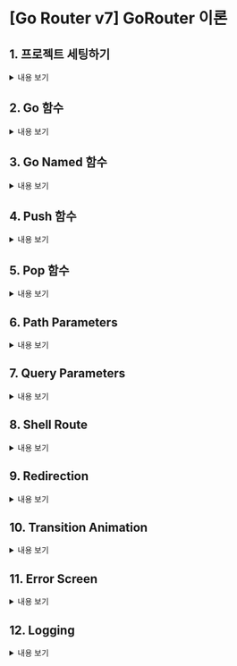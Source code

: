 # [Go Router v7] GoRouter 이론

## 1. 프로젝트 세팅하기
<details>
<summary> 내용 보기</summary>
<br>

- pubspec.yaml 에 go_router 의존성을 추가한다.
- route/router.dart 파일을 만들고 GoRouter 클래스를 사용하여 router 를 만든다.
- GoRouter 의 route 속성에는 GoRoute 들이 들어간다.

    ```
        final router = GoRouter(
            routes: [
                GoRoute(
                    path: '/',
                    builder: (context, state) {
                        return const RootScreen();
                    },
                )
            ],
        );
    ```
- main.dart 에서 MaterialApp.router 를 return 해준다.

    ```
        Widget build(BuildContext context) {
            return MaterialApp.router(
                routerConfig: router,
            );
        }
    ```
- 보통 '/' path 가 기본 default path 이다.
</details>

## 2. Go 함수
<details>
<summary> 내용 보기</summary>
<br>

- GoRoute 안에 routes 속성에 다시 GoRoute 를 추가할수 있다.

    ```
        GoRoute(
            path: '/',
            builder: (context, state) {
                return const RootScreen();
            },
            routes: [
                GoRoute(
                    path: 'basic',
                    builder: (context, state) {
                        return const BasicScreen();
                    },
                )
            ],
        )    
    ```
- 스크린 이동이 일어나야 하는 곳에서 context.go('/path') 를 사용하면 된다.

    ```
        onPressed: () {
            context.go('/basic');
        },
    ```
</details>

## 3. Go Named 함수
<details>
<summary> 내용 보기</summary>
<br>

- GoRoute 의 name 속성을 사용하면 라우터에 이름을 지정하여 이동할수 있다.
- 라우터 경로가 길어질 경우 goNamed 함수를 사용하는게 편하다.

    ```
        <!-- name 속성에 라우터 이름 정의 -->

        GoRoute(
          path: 'named',
          name: 'named_screen',
          builder: (context, state) {
            return const NamedScreen();
          },
        ),

        <!-- 사용하는 부분 -->

        onPressed: () {
            context.goNamed('named_screen');
        },
    ```

</details>

## 4. Push 함수
<details>
<summary> 내용 보기</summary>
<br>

- GoRouter 는 nasted 되어있는 구조의 라우터를 그대로 그려주는 장점을 가지고 있다.
- push 는 현재 라우터 스택 상태에서 이동하는 스크린을 추가하는 형태로 이동한다.
- go 는 라우터 구조 형태 대로 라우터 스택을 새로 생성한다.

    ```
        <!-- push_screen 에서 context.go('/basic') 을 하면 라우터 구조 형태로 새로 생성된다.  -->

        ElevatedButton(
            onPressed: () {
              context.go('/basic');
            },
            child: const Text('Go Basic'),
        ),

        <!-- push_screen 에서 context.push('/basic') 을 하면 현재 라우터 구조 위에 추가가 된다. -->

        ElevatedButton(
            onPressed: () {
                context.push('/basic');
            },
            child: const Text('Push Basic'),
        ),
    ```
</details>

## 5. Pop 함수
<details>
<summary> 내용 보기</summary>
<br>

- pop 함수를 사용하면 현재 라우터 스택에서 뒤로 한칸 갈수 있다.
- pop 함수에 파라미터를 전달하면 pop 으로 이동되는 화면에서 받아볼수 있다.
- push 에서는 async 와 await 를 사용해서 값을 기다려야 한다.

    ```
        <!-- Push -->

        ElevatedButton(
            onPressed: () async {
                final result = await context.push('/pop/return');

                print(result);
            },
            child: const Text('Push Pop Return Screen'),
        ),

        <!-- Pop -->

        ElevatedButton(
            onPressed: () {
              context.pop('Walking!!');
            },
            child: const Text('Pop'),
        ),
    ```

</details>

## 6. Path Parameters
<details>
<summary> 내용 보기</summary>
<br>

-

</details>

## 7. Query Parameters
<details>
<summary> 내용 보기</summary>
<br>

-

</details>

## 8. Shell Route
<details>
<summary> 내용 보기</summary>
<br>

-

</details>

## 9. Redirection
<details>
<summary> 내용 보기</summary>
<br>

-

</details>

## 10. Transition Animation
<details>
<summary> 내용 보기</summary>
<br>

-

</details>

## 11. Error Screen
<details>
<summary> 내용 보기</summary>
<br>

-

</details>

## 12. Logging
<details>
<summary> 내용 보기</summary>
<br>

-

</details>